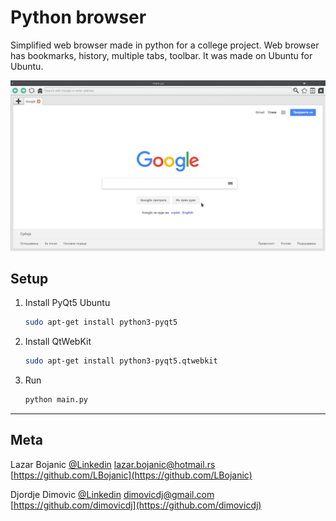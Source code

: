 # Python browser
Simplified web browser made in python for a college project.
Web browser has bookmarks, history, multiple tabs, toolbar.
It was made on Ubuntu for Ubuntu.

![](screenshot.png)

## Setup

1. Install PyQt5
    Ubuntu
    ```sh
    sudo apt-get install python3-pyqt5	

    ```

2. Install QtWebKit

    ```sh
    sudo apt-get install python3-pyqt5.qtwebkit
    ```
3. Run
    ```sh
    python main.py 
    ```
***
## Meta

Lazar Bojanic
[@Linkedin](https://www.linkedin.com/in/lbojanic/)
lazar.bojanic@hotmail.rs
[https://github.com/LBojanic](https://github.com/LBojanic)

Djordje Dimovic 
[@Linkedin](https://www.linkedin.com/in/dimovicd/)
dimovicdj@gmail.com
[https://github.com/dimovicdj](https://github.com/dimovicdj)
